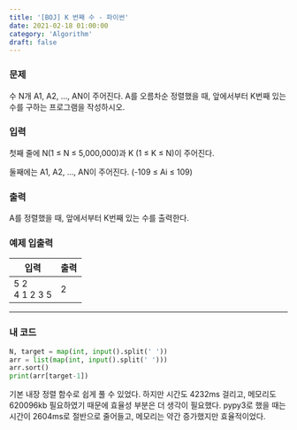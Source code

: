 ```yaml
---
title: '[BOJ] K 번째 수 - 파이썬'
date: 2021-02-18 01:00:00
category: 'Algorithm'
draft: false
---
```


### 문제

수 N개 A1, A2, ..., AN이 주어진다. A를 오름차순 정렬했을 때, 앞에서부터 K번째 있는 수를 구하는 프로그램을 작성하시오.

### 입력

첫째 줄에 N(1 ≤ N ≤ 5,000,000)과 K (1 ≤ K ≤ N)이 주어진다.

둘째에는 A1, A2, ..., AN이 주어진다. (-109 ≤ Ai ≤ 109)

### 출력

A를 정렬했을 때, 앞에서부터 K번째 있는 수를 출력한다.

### 예제 입출력

| 입력                | 출력 |
| ------------------- | ---- |
| 5 2 </br> 4 1 2 3 5 | 2    |

---

### 내 코드

```python
N, target = map(int, input().split(' '))
arr = list(map(int, input().split(' ')))
arr.sort()
print(arr[target-1])
```

기본 내장 정렬 함수로 쉽게 풀 수 있었다. 하지만 시간도 4232ms 걸리고, 메모리도 620096kb 필요하였기 때문에 효율성 부분은 더 생각이 필요했다. pypy3로 했을 때는 시간이 2604ms로 절반으로 줄어들고, 메모리는 약간 증가했지만 효율적이었다.
